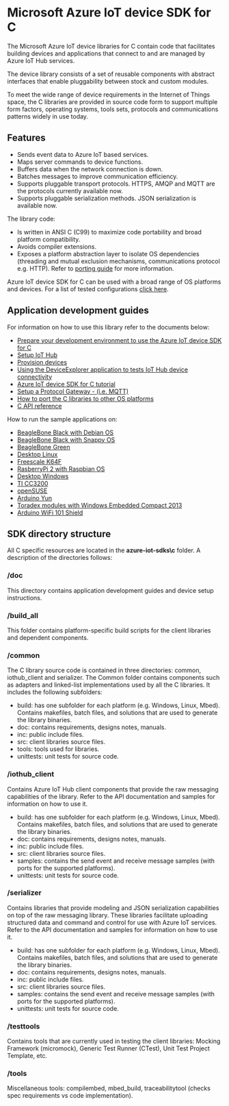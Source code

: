 # Microsoft Azure IoT device SDK for C

The Microsoft Azure IoT device libraries for C contain code that facilitates building devices and applications that connect to and are managed by Azure IoT Hub services.

The device library consists of a set of reusable components with abstract interfaces that enable pluggability between stock and custom modules.

To meet the wide range of device requirements in the Internet of Things space, the C libraries are provided in source code form to support multiple form factors, operating systems, tools sets, protocols and communications patterns widely in use today.


## Features

 * Sends event data to Azure IoT based services.
 * Maps server commands to device functions.
 * Buffers data when the network connection is down.
 * Batches messages to improve communication efficiency.
 * Supports pluggable transport protocols. HTTPS, AMQP and MQTT are the protocols currently available now.
 * Supports pluggable serialization methods. JSON serialization is available now.


The library code:

* Is written in ANSI C (C99) to maximize code portability and broad platform compatibility.
* Avoids compiler extensions.
* Exposes a platform abstraction layer to isolate OS dependencies (threading and mutual exclusion mechanisms, communications protocol e.g. HTTP). Refer to [porting guide](doc/porting_guide.md) for more information.

Azure IoT device SDK for C can be used with a broad range of OS platforms and devices. For a list of tested configurations [click here](../doc/tested_configurations.md).

## Application development guides
For information on how to use this library refer to the documents below:

- [Prepare your development environment to use the Azure IoT device SDK for C](doc/devbox_setup.md)
- [Setup IoT Hub](../doc/setup_iothub.md)
- [Provision devices](../tools/iothub-explorer/doc/provision_device.md)
- [Using the DeviceExplorer application to tests IoT Hub device connectivity](../tools/DeviceExplorer/doc/how_to_use_device_explorer.md)
- [Azure IoT device SDK for C  tutorial](https://azure.microsoft.com/documentation/articles/iot-hub-device-sdk-c-intro/)
- [Setup a Protocol Gateway - (i.e. MQTT)](https://github.com/Azure/azure-iot-protocol-gateway/blob/master/README.md)
- [How to port the C libraries to other OS platforms](doc/porting_guide.md)
- [C API reference](http://azure.github.io/azure-iot-sdks/c/api_reference/index.html)

How to run the sample applications on:

- [BeagleBone Black with Debian OS](doc/run_sample_on_beaglebone_black_debian.md)
- [BeagleBone Black with Snappy OS](doc/run_sample_on_beaglebone_black_snappy.md)
- [BeagleBone Green](doc/run_sample_on_beaglebone_green.md)
- [Desktop Linux](doc/run_sample_on_desktop_linux.md)
- [Freescale K64F](doc/run_sample_on_freescale_k64f_mbed.md)
- [RasberryPi 2 with Raspbian OS](doc/run_sample_on_raspberrypi2_raspbian.md)
- [Desktop Windows](doc/run_sample_on_desktop_windows.md)
- [TI CC3200](doc/run_sample_on_ti_cc3200.md)
- [openSUSE](doc/run_sample_opensuse.md)
- [Arduino Yun](doc/run_sample_on_arduino_yun.md)
- [Toradex modules with Windows Embedded Compact 2013](doc/run_sample_on_toradex_wec2013.md)
- [Arduino WiFi 101 Shield](doc/run_sample_on_arduino_wifi101.md)

## SDK directory structure
All C specific resources are located in the **azure-iot-sdks\c** folder. A description of the directories follows:
### /doc
This directory contains application development guides and device setup instructions.

### /build_all

This folder contains platform-specific build scripts for the client libraries and dependent components.

### /common

The C library source code is contained in three directories: common, iothub_client and serializer. The Common folder contains components such as adapters and linked-list implementations used by all the C libraries. It includes the following subfolders:

   * build: has one subfolder for each platform (e.g. Windows, Linux, Mbed). Contains makefiles, batch files, and solutions that are used to generate the library binaries.
   * doc: contains requirements, designs notes, manuals.
   * inc: public include files.
   * src: client libraries source files.
   * tools: tools used for libraries.
   * unittests: unit tests for source code.


### /iothub_client

Contains Azure IoT Hub client components that provide the raw messaging capabilities of the library. Refer to the API documentation and samples for information on how to use it.

   * build: has one subfolder for each platform (e.g. Windows, Linux, Mbed). Contains makefiles, batch files, and solutions that are used to generate the library binaries.
   * doc: contains requirements, designs notes, manuals.
   * inc: public include files.
   * src: client libraries source files.
   * samples: contains the send event and receive message samples (with ports for the supported platforms).
   * unittests: unit tests for source code.

### /serializer

Contains libraries that provide modeling and JSON serialization capabilities on top of the raw messaging library. These libraries facilitate uploading structured data and command and control for use with Azure IoT services. Refer to the API documentation and samples for information on how to use it.

   * build: has one subfolder for each platform (e.g. Windows, Linux, Mbed). Contains makefiles, batch files, and solutions that are used to generate the library binaries.
   * doc: contains requirements, designs notes, manuals.
   * inc: public include files.
   * src: client libraries source files.
   * samples: contains the send event and receive message samples (with ports for the supported platforms).
   * unittests: unit tests for source code.

### /testtools

Contains tools that are currently used in testing the client libraries: Mocking Framework (micromock), Generic Test Runner (CTest), Unit Test Project Template, etc.

### /tools

Miscellaneous tools: compilembed, mbed_build, traceabilitytool (checks spec requirements vs code implementation).
